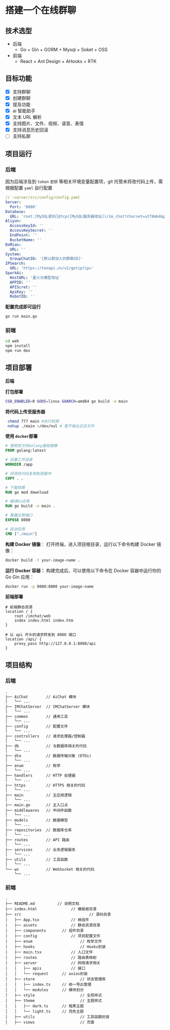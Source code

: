 # 搭建一个在线群聊

## 技术选型

- 后端
  - Go + Gin + GORM + Mysql + Soket + OSS
- 前端
  - React + Ant Design + AHooks + RTK

## 目标功能

- [x] 支持群聊
- [x] 创建群聊
- [x] 提及功能
- [x] ai 智能助手
- [x] 文本 URL 解析
- [x] 支持图片、文件、视频、语音、表情
- [x] 支持消息历史回滚
- [ ] 支持私聊

## 项目运行

### 后端

因为后端涉及到 `token` `密钥` 等相关环境变量配置项，git 托管未将改代码上传，需根据配置 `yaml` 自行配置

```yaml
// ~server/src/config/config.yaml
Server:
  Port: '8080'
Database:
  URL: 'root:[MySQL密码]@tcp([MySQL服务器地址])/im_chat?charset=utf8mb4&parseTime=True&loc=Local'
Aliyun:
  AccessKeyId: ''
  AccessKeySecret: ''
  EndPoint: ''
  BucketName: ''
DoMian:
  URL: ''
System:
  GroupChatID: '[默认群加入的群聊ID]'
IPSearch:
  URL: 'https://tenapi.cn/v2/getip?ip='
SparkAi:
  HostURL: '星火大模型地址'
  APPID: ''
  APIScret: ''
  ApiKey: ''
  RobotID: ''
```

**配置完成即可运行**

```bash
go run main.go
```

### 前端

```bash
cd web
npm install
npm run dev
```

## 项目部署

**后端**

**打包部署**

```bash
CGO_ENABLED=0 GOOS=linux GOARCH=amd64 go build -o main
```

**将代码上传至服务器**

```bash
 chmod 777 main #执行权限
 nohup ./main >/dev/nul # 暂不输出日志文件
```

**使用 `docker`部署**

```dockerfile
# 使用官方的Golang基础镜像
FROM golang:latest

# 设置工作目录
WORKDIR /app

# 将项目代码复制到容器中
COPY . .

# 下载依赖
RUN go mod download

# 编译Go应用
RUN go build -o main .

# 暴露应用端口
EXPOSE 8080

# 启动应用
CMD ["./main"]

```

**构建 Docker 镜像**： 打开终端，进入项目根目录，运行以下命令构建 Docker 镜像：

```bash
docker build -t your-image-name .
```

**运行 Docker 容器：** 构建完成后，可以使用以下命令在 Docker 容器中运行你的 Go Gin 应用：

```bash
docker run -p 8080:8080 your-image-name
```

**前端部署**

```nginx
# 前端静态资源
location / {
	root /imchat/web
	index index.html index.htm
}

# 以 api 开头的请求转发到 8080 端口
location /api/ {
	proxy_pass http://127.0.0.1:8080/api
}
```

## 项目结构

### 后端

```
.
├── AiChat        // AiChat 模块
│   └── ...
├── IMChatServer  // IMChatServer 模块
│   └── ...
├── common        // 通用工具
│   └── ...
├── config        // 配置文件
│   └── ...
├── controllers   // 请求处理器/控制器
│   └── ...
├── db            // 与数据库相关的代码
│   └── ...
├── dto           // 数据传输对象 (DTOs)
│   └── ...
├── enum          // 枚举
│   └── ...
├── handlers      // HTTP 处理器
│   └── ...
├── https         // HTTPS 相关的代码
│   └── ...
├── main          // 主应用逻辑
│   └── ...
├── main.go       // 主入口点
├── middlewares   // 中间件函数
│   └── ...
├── models        // 数据模型
│   └── ...
├── repositories  // 数据库仓库
│   └── ...
├── routes        // API 路由
│   └── ...
├── services      // 业务逻辑服务
│   └── ...
├── utils         // 工具函数
│   └── ...
└── ws            // WebSocket 相关的代码
    └── ...

```

### 前端

```
.
├── README.md          // 说明文档
├── index.html				 // 模板根目录
├── src								 // 源码目录
│   ├── App.tsx				 // 根组件
│   ├── assets				 // 静态资源目录
│   ├── components		 // 组件目录
│   ├── config				 // 项目配置文件
│   ├── enum					 // 枚举文件
│   ├── hooks					 // Hooks封装
│   ├── main.tsx			 // 入口文件
│   ├── routes				 // 路由表映射
│   ├── server				 // 网络请求相关
│   │   ├── apis			 // 接口
│   │   └── request		 // axios封装
│   ├── store					 // 状态管理库
│   │   ├── index.ts	 // 统一导出管理
│   │   └── modules		 // 模块划分
│   ├── style					 // 全局样式
│   ├── theme					 // 主题样式
│   │   ├── dark.ts		 // 暗黑主题
│   │   └── light.ts	 // 亮色主题
│   ├── utils					 // 工具函数封装
│   ├── views					 // 页面

```

